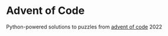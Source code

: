# Advent of Code

Python-powered solutions to puzzles from [advent of code](https://adventofcode.com/) 2022
